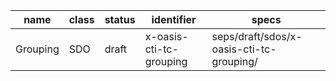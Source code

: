 | name | class | status | identifier | specs |
| ----     | ----- | ------ | ----------              | -----                                    |
| Grouping | SDO   | draft  | x-oasis-cti-tc-grouping | seps/draft/sdos/x-oasis-cti-tc-grouping/ |
	
